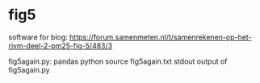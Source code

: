 # fig5
software for blog: 
https://forum.samenmeten.nl/t/samenrekenen-op-het-rivm-deel-2-pm25-fig-5/483/3

fig5again.py: pandas python source
fig5again.txt stdout output of fig5again.py
